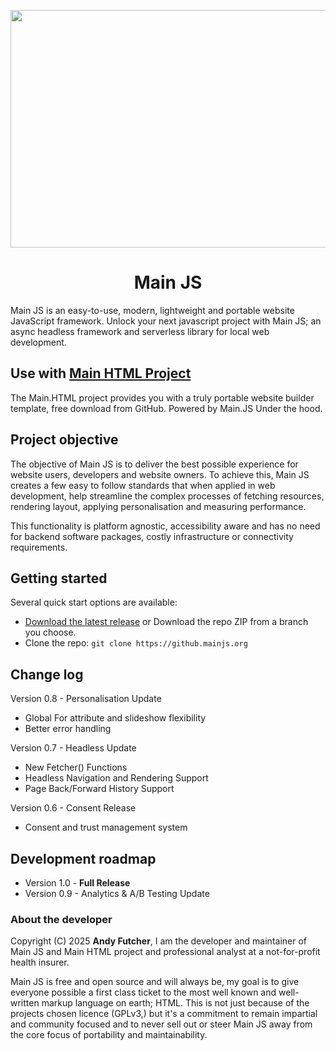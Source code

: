 <p align="center">
    <a href="https://www.mainjs.org/script/">
        <img src="https://www.mainjs.org/image/main-js-logo.png" alt="Main JS Logo" width="1260" height="380">
    </a>
</p>

<h1 align="center">Main JS</h1>
Main JS is an easy-to-use, modern, lightweight and portable website JavaScript framework. Unlock your next javascript project with Main JS; an async headless framework and serverless library for local web development.

## Use with [Main HTML Project](https://github.mainhtml.com)
The Main.HTML project provides you with a truly portable website builder template, free download from GitHub. Powered by Main.JS Under the hood.


## Project objective
The objective of Main JS is to deliver the best possible experience for website users, developers and website owners. 
To achieve this, Main JS creates a few easy to follow standards that when applied in web development, help streamline the complex processes of fetching resources, rendering layout, applying personalisation and measuring performance. 

This functionality is platform agnostic, accessibility aware and has no need for backend software packages, costly infrastructure or connectivity requirements.


## Getting started
Several quick start options are available:

- [Download the latest release](https://github.mainjs.org/releases) or Download the repo ZIP from a branch you choose.
- Clone the repo: `git clone https://github.mainjs.org`


## Change log
Version 0.8 - Personalisation Update 
 - Global For attribute and slideshow flexibility
 - Better error handling

Version 0.7 - Headless Update 
 - New Fetcher() Functions
 - Headless Navigation and Rendering Support
 - Page Back/Forward History Support

Version 0.6 - Consent Release 
 - Consent and trust management system


## Development roadmap
 - Version 1.0 - **Full Release**
 - Version 0.9 - Analytics & A/B Testing Update 


### About the developer
Copyright (C) 2025 **Andy Futcher**, I am the developer and maintainer of Main JS and Main HTML project and professional analyst at a not-for-profit health insurer.

Main JS is free and open source and will always be, my goal is to give everyone possible a first class ticket to the most well known and well-written markup language on earth; HTML. This is not just because of the projects chosen licence (GPLv3,) but it's a commitment to remain impartial and community focused and to never sell out or steer Main JS away from the core focus of portability and maintainability.
